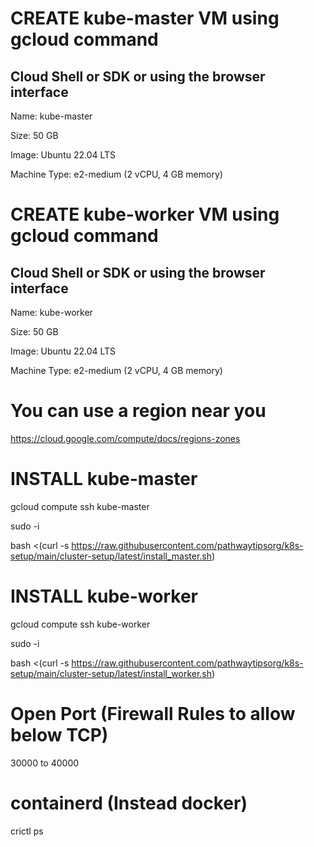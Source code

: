 # CREATE kube-master VM using gcloud command
## Cloud Shell or SDK or using the browser interface
Name: kube-master

Size: 50 GB 

Image:  Ubuntu 22.04 LTS 

Machine Type: e2-medium (2 vCPU, 4 GB memory)

# CREATE kube-worker VM using gcloud command
## Cloud Shell or SDK or using the browser interface
Name: kube-worker

Size: 50 GB 

Image:  Ubuntu 22.04 LTS

Machine Type: e2-medium (2 vCPU, 4 GB memory)

# You can use a region near you
https://cloud.google.com/compute/docs/regions-zones


# INSTALL kube-master
gcloud compute ssh kube-master

sudo -i

bash <(curl -s https://raw.githubusercontent.com/pathwaytipsorg/k8s-setup/main/cluster-setup/latest/install_master.sh)


# INSTALL kube-worker
gcloud compute ssh kube-worker

sudo -i

bash <(curl -s https://raw.githubusercontent.com/pathwaytipsorg/k8s-setup/main/cluster-setup/latest/install_worker.sh)

# Open Port (Firewall Rules to allow below TCP)
30000 to 40000

# containerd (Instead docker)
crictl ps
